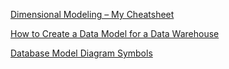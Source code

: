 [Dimensional Modeling – My Cheatsheet](https://www.johnxiong.com/2020/04/10/dimensional-modeling-my-cheatsheet/)

[How to Create a Data Model for a Data Warehouse](https://vertabelo.com/blog/warehouse-data-model/)

[Database Model Diagram Symbols](https://www.edrawsoft.com/database-model-diagram-symbols.html)